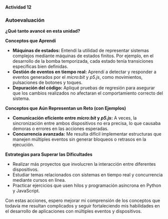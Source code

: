 #### Actividad 12

### **Autoevaluación**

**¿Qué tanto avancé en esta unidad?**

**Conceptos que Aprendí**

* **Máquinas de estados:** Entendí la utilidad de representar sistemas complejos mediante máquinas de estados finitos. Por ejemplo, en el desarrollo de la bomba temporizada, cada estado tenía transiciones específicas bien definidas.
* **Gestión de eventos en tiempo real:** Aprendí a detectar y responder a eventos generados por el *micro\:bit* y *p5.js*, como movimientos, pulsaciones de botones y toques.
* **Depuración del código:** Apliqué pruebas de regresión para asegurar que los cambios realizados no afectaran el comportamiento correcto del sistema.

**Conceptos que Aún Representan un Reto (con Ejemplos)**

* **Comunicación eficiente entre *micro\:bit* y *p5.js*:** A veces, la sincronización entre ambos dispositivos no era precisa, lo que causaba demoras o errores en las acciones esperadas.
* **Concurrencia avanzada:** Me resulta difícil implementar estructuras que manejen múltiples eventos sin generar bloqueos o retrasos en la ejecución.

**Estrategias para Superar las Dificultades**

* Realizar más proyectos que involucren la interacción entre diferentes dispositivos.
* Estudiar temas relacionados con sistemas en tiempo real y concurrencia mediante cursos en línea.
* Practicar ejercicios que usen hilos y programación asíncrona en Python y JavaScript.

Con estas acciones, espero mejorar mi comprensión de los conceptos que todavía me resultan complicados y seguir fortaleciendo mis habilidades en el desarrollo de aplicaciones con múltiples eventos y dispositivos.
